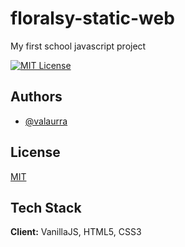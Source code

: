 
# floralsy-static-web

My first school javascript project

[![MIT License](https://img.shields.io/badge/License-MIT-green.svg)](https://choosealicense.com/licenses/mit/)



## Authors

- [@valaurra](https://www.github.com/valaurra)


## License

[MIT](https://choosealicense.com/licenses/mit/)


## Tech Stack

**Client:** VanillaJS, HTML5, CSS3


